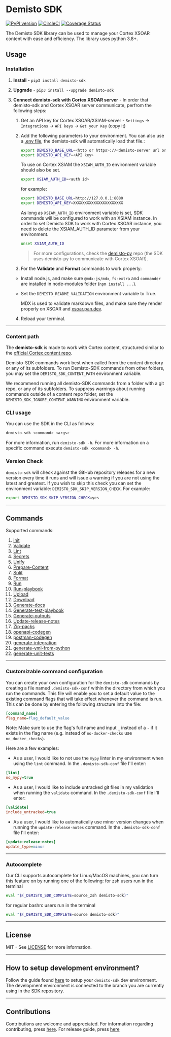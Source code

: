 # Demisto SDK

[![PyPI version](https://badge.fury.io/py/demisto-sdk.svg)](https://badge.fury.io/py/demisto-sdk)
[![CircleCI](https://circleci.com/gh/demisto/demisto-sdk/tree/master.svg?style=svg)](https://circleci.com/gh/demisto/demisto-sdk/tree/master)
[![Coverage Status](https://coveralls.io/repos/github/demisto/demisto-sdk/badge.svg?branch=master)](https://coveralls.io/github/demisto/demisto-sdk?branch=master)

The Demisto SDK library can be used to manage your Cortex XSOAR content with ease and efficiency.
The library uses python 3.8+.

## Usage

### Installation

1. **Install** - `pip3 install demisto-sdk`
2. **Upgrade** - `pip3 install --upgrade demisto-sdk`
3. **Connect demisto-sdk with Cortex XSOAR server** - In order that demisto-sdk and Cortex XSOAR server communicate, perfrom the following steps:

   1. Get an API key for Cortex XSOAR/XSIAM-server - `Settings` -> `Integrations` -> `API keys` -> `Get your Key` (copy it)
   2. Add the following parameters to your environment. You can also use a [.env file](https://pypi.org/project/python-dotenv/), the demisto-sdk will automatically load that file.:

      ```bash
      export DEMISTO_BASE_URL=<http or https>://<demisto-server url or ip>:<port>
      export DEMISTO_API_KEY=<API key>
      ```
      To use on Cortex XSIAM the `XSIAM_AUTH_ID` environment variable should also be set.
      ```bash
      export XSIAM_AUTH_ID=<auth id>
      ```

      for example:
      ```bash
      export DEMISTO_BASE_URL=http://127.0.0.1:8080
      export DEMISTO_API_KEY=XXXXXXXXXXXXXXXXXXXXXX
      ```
      As long as `XSIAM_AUTH_ID` environment variable is set, SDK commands will be configured to work with an XSIAM instance.
      In order to set Demisto SDK to work with Cortex XSOAR instance, you need to delete the XSIAM_AUTH_ID parameter from your environment.
      ```bash
      unset XSIAM_AUTH_ID
      ```

      >For more configurations, check the [demisto-py](https://github.com/demisto/demisto-py) repo (the SDK uses demisto-py to communicate with Cortex XSOAR).

   3. For the **Validate** and **Format** commands to work properly:
     - Install node.js, and make sure `@mdx-js/mdx`, `fs-extra` and `commander` are installed in node-modules folder (`npm install ...`).
     - Set the `DEMISTO_README_VALIDATION` environment variable to True.

       MDX is used to validate markdown files, and make sure they render properly on XSOAR and [xsoar.pan.dev](https://xsoar.pan.dev).

   4. Reload your terminal.

---

### Content path

The **demisto-sdk** is made to work with Cortex content, structured similar to the [official Cortex content repo](https://github.com/demisto/content).

Demisto-SDK commands work best when called from the content directory or any of its subfolders.
To run Demisto-SDK commands from other folders, you may set the `DEMISTO_SDK_CONTENT_PATH` environment variable.

We recommend running all demisto-SDK commands from a folder with a git repo, or any of its subfolders. To suppress warnings about running commands outside of a content repo folder, set the `DEMISTO_SDK_IGNORE_CONTENT_WARNING` environment variable.

### CLI usage

You can use the SDK in the CLI as follows:

```bash
demisto-sdk <command> <args>
```

For more information, run `demisto-sdk -h`.
For more information on a specific command execute `demisto-sdk <command> -h`.

### Version Check

`demisto-sdk` will check against the GitHub repository releases for a new version every time it runs and will issue a warning if you are not using the latest and greatest. If you wish to skip this check you can set the environment variable: `DEMISTO_SDK_SKIP_VERSION_CHECK`. For example:

```bash
export DEMISTO_SDK_SKIP_VERSION_CHECK=yes
```

---

## Commands

Supported commands:

1. [init](https://github.com/demisto/demisto-sdk/blob/master/demisto_sdk/commands/init/README.md)
2. [Validate](https://github.com/demisto/demisto-sdk/blob/master/demisto_sdk/commands/validate/README.md)
3. [Lint](https://github.com/demisto/demisto-sdk/blob/master/demisto_sdk/commands/lint/README.md)
4. [Secrets](https://github.com/demisto/demisto-sdk/blob/master/demisto_sdk/commands/secrets/README.md)
5. [Unify](https://github.com/demisto/demisto-sdk/blob/master/demisto_sdk/commands/prepare_content/README.md#Unify)
6. [Prepare-Content](https://github.com/demisto/demisto-sdk/blob/master/demisto_sdk/commands/prepare_content/README.md#prepare-content)
7. [Split](https://github.com/demisto/demisto-sdk/blob/master/demisto_sdk/commands/split/README.md)
8. [Format](https://github.com/demisto/demisto-sdk/blob/master/demisto_sdk/commands/format/README.md)
9. [Run](https://github.com/demisto/demisto-sdk/blob/master/demisto_sdk/commands/run_cmd/README.md)
10. [Run-playbook](https://github.com/demisto/demisto-sdk/blob/master/demisto_sdk/commands/run_playbook/README.md)
11. [Upload](https://github.com/demisto/demisto-sdk/blob/master/demisto_sdk/commands/upload/README.md)
12. [Download](https://github.com/demisto/demisto-sdk/blob/master/demisto_sdk/commands/download/README.md)
13. [Generate-docs](https://github.com/demisto/demisto-sdk/blob/master/demisto_sdk/commands/generate_docs/README.md)
14. [Generate-test-playbook](https://github.com/demisto/demisto-sdk/blob/master/demisto_sdk/commands/generate_test_playbook/README.md)
15. [Generate-outputs](https://github.com/demisto/demisto-sdk/blob/master/demisto_sdk/commands/generate_outputs/README.md)
16. [Update-release-notes](https://github.com/demisto/demisto-sdk/blob/master/demisto_sdk/commands/update_release_notes/README.md)
17. [Zip-packs](https://github.com/demisto/demisto-sdk/blob/master/demisto_sdk/commands/zip_packs/README.md)
18. [openapi-codegen](https://xsoar.pan.dev/docs/integrations/openapi-codegen)
19. [postman-codegen](https://xsoar.pan.dev/docs/integrations/postman-codegen)
20. [generate-integration](https://xsoar.pan.dev/docs/integrations/code-generator)
21. [generate-yml-from-python](https://xsoar.pan.dev/docs/integrations/yml-from-python-code-gen)
22. [generate-unit-tests](https://github.com/demisto/demisto-sdk/blob/master/demisto_sdk/commands/generate_unit_tests/README.md)
---

### Customizable command configuration

You can create your own configuration for the `demisto-sdk` commands by creating a file named `.demisto-sdk-conf` within the directory from which you run the commands.
This file will enable you to set a default value to the existing command flags that will take effect whenever the command is run.
This can be done by entering the following structure into the file:

```INI
[command_name]
flag_name=flag_default_value
```

Note: Make sure to use the flag's full name and input `_` instead of a `-` if it exists in the flag name (e.g. instead of `no-docker-checks` use `no_docker_checks`).

Here are a few examples:

- As a user, I would like to not use the `mypy` linter in my environment when using the `lint` command. In the `.demisto-sdk-conf` file I'll enter:

 ```INI
[lint]
no_mypy=true
```

- As a user, I would like to include untracked git files in my validation when running the `validate` command. In the `.demisto-sdk-conf` file I'll enter:

```INI
[validate]
include_untracked=true
```

- As a user, I would like to automatically use minor version changes when running the `update-release-notes` command. In the `.demisto-sdk-conf` file I'll enter:

```INI
[update-release-notes]
update_type=minor
```

---

### Autocomplete

Our CLI supports autocomplete for Linux/MacOS machines, you can turn this feature on by running one of the following:
for zsh users run in the terminal

```bash
eval "$(_DEMISTO_SDK_COMPLETE=source_zsh demisto-sdk)"
```

for regular bashrc users run in the terminal

```bash
eval "$(_DEMISTO_SDK_COMPLETE=source demisto-sdk)"
```

---

## License

MIT - See [LICENSE](LICENSE) for more information.

---

## How to setup development environment?

Follow the guide found [here](CONTRIBUTION.md#2-install-demisto-sdk-dev-environment) to setup your `demisto-sdk` dev environment.
The development environment is connected to the branch you are currently using in the SDK repository.

---

## Contributions

Contributions are welcome and appreciated.
For information regarding contributing, press [here](CONTRIBUTION.md).
For release guide, press [here](docs/release_guide.md)
